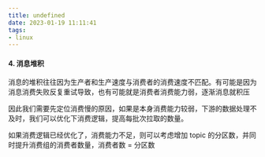 ```yaml
---
title: undefined
date: 2023-01-19 11:11:41
tags:
- linux
---
```


#### 4. 消息堆积

消息的堆积往往因为生产者和生产速度与消费者的消费速度不匹配。有可能是因为消息消费失败反复重试导致，也有可能就是消费者消费能力弱，逐渐消息就积压

因此我们需要先定位消费慢的原因，如果是本身消费能力较弱，下游的数据处理不及时，我们可以优化下消费逻辑，提高每批次拉取的数量。

如果消费逻辑已经优化了，消费能力不足，则可以考虑增加 topic 的分区数，并同时提升消费组的消费者数量，消费者数 = 分区数